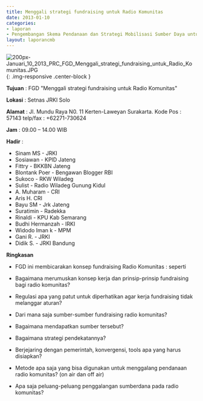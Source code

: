 ```yaml
---
title: Menggali strategi fundraising untuk Radio Komunitas
date: 2013-01-10
categories:
- laporan
- Pengembangan Skema Pendanaan dan Strategi Mobilisasi Sumber Daya untuk Keberlanjutan Media komunitas di Indonesia
layout: laporancmb
---
```



![200px-Januari_10_2013_PRC_FGD_Menggali_strategi_fundraising_untuk_Radio_Komunitas.JPG](/uploads/200px-Januari_10_2013_PRC_FGD_Menggali_strategi_fundraising_untuk_Radio_Komunitas.JPG){: .img-responsive .center-block }


**Tujuan** : FGD "Menggali strategi fundraising untuk Radio Komunitas" 

**Lokasi** : Setnas JRKI Solo 

**Alamat** : Jl. Mundu Raya N0. 11 Kerten-Laweyan Surakarta. Kode Pos : 57143 telp/fax : +62271-730624 

**Jam** : 09.00 – 14.00 WIB 

**Hadir** :
* Sinam MS - JRKI
* Sosiawan - KPID Jateng
* Fittry - BKKBN Jateng
* Blontank Poer - Bengawan Blogger RBI
* Sukoco - RKW Wiladeg 
* Sulist - Radio Wiladeg Gunung Kidul
* A. Muharam - CRI
* Aris H. CRI
* Bayu SM - Jrk Jateng
* Suratimin - Radekka
* Rinaldi - KPU Kab Semarang
* Budhi Hermanzah - IRKI
* Widodo Iman k - MPM
* Gani R. - JRKI
* Didik S. - JRKI Bandung

**Ringkasan**  
* FGD ini membicarakan konsep fundraising Radio Komunitas : seperti 

* Bagaimana merumuskan konsep kerja dan prinsip-prinsip fundraising bagi radio komunitas?
* Regulasi apa yang patut untuk diperhatikan agar kerja fundraising tidak melanggar aturan? 
* Dari mana saja sumber-sumber fundraising radio komunitas? 
* Bagaimana mendapatkan sumber tersebut? 
* Bagaimana strategi pendekatannya? 
* Berjejaring dengan pemerintah, konvergensi, tools apa yang harus disiapkan?
* Metode apa saja yang bisa digunakan untuk menggalang pendanaan radio komunitas? (on air dan off air) 
* Apa saja peluang-peluang penggalangan sumberdana pada radio komunitas? 

